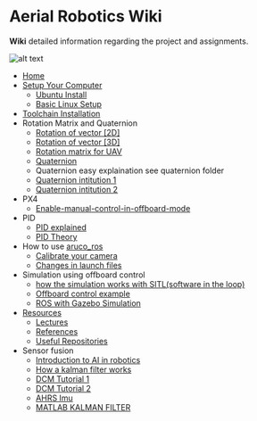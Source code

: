 # Aerial Robotics Wiki

**Wiki** detailed information regarding the project and assignments.

![alt text](https://avatars2.githubusercontent.com/u/34554855?s=400&u=e5ab93d70c12cd8e968e26ae33c44703f151b265&v=4 )
* [Home](https://github.com/AerialRobotics-IITK/Wiki/wiki)
* [Setup Your Computer](https://github.com/AerialRobotics-IITK/Wiki/wiki/Setup-Your-Computer)
  * [Ubuntu Install](https://github.com/AerialRobotics-IITK/Wiki/wiki/Ubuntu_install)
  * [Basic Linux Setup](https://github.com/AerialRobotics-IITK/Wiki/wiki/Basic_Linux_setup)
* [Toolchain Installation](https://github.com/AerialRobotics-IITK/Wiki/wiki/PX4-Toolchain-Installation)
* Rotation Matrix and Quaternion
  * [Rotation of vector [2D]](https://github.com/AerialRobotics-IITK/Wiki/wiki/Rotation-of-vector-%5B2D%5D)
  * [Rotation of vector [3D]](https://github.com/AerialRobotics-IITK/Wiki/wiki/Rotation-of-vector-%5B3D%5D)
  * [Rotation matrix for UAV](https://github.com/AerialRobotics-IITK/Wiki/blob/master/AE321_EqMotion.pdf)
  * [Quaternion](https://github.com/AerialRobotics-IITK/Wiki/blob/master/Quaternion%20lecture.pdf)
  * Quaternion easy explaination see quaternion folder
  * [Quaternion intitution 1](https://www.youtube.com/watch?v=d4EgbgTm0Bg)
  * [Quaternion intitution 2](https://www.youtube.com/watch?v=zjMuIxRvygQ)
* PX4
  * [Enable-manual-control-in-offboard-mode](https://github.com/AerialRobotics-IITK/Wiki/wiki/Enable-manual-control-in-offboard-mode-%5BPX4%5D)
* PID
  * [PID explained](https://www.youtube.com/watch?v=4Y7zG48uHRo)
  * [PID Theory](https://youtu.be/UR0hOmjaHp0?t=215)
* How to use [aruco_ros](https://github.com/AerialRobotics-IITK/aruco_ros)
  * [Calibrate your camera](https://github.com/AerialRobotics-IITK/Wiki/wiki/Camera-Calibration) 
  * [Changes in launch files](https://github.com/AerialRobotics-IITK/Wiki/wiki/launch-files)
* Simulation using offboard control
  * [how the simulation works with SITL(software in the loop)](https://github.com/AerialRobotics-IITK/Wiki/wiki/Gazebo-Simulation-with-iris)
  * [Offboard control example](https://dev.px4.io/en/ros/mavros_offboard.html)
  * [ROS with Gazebo Simulation](https://dev.px4.io/en/simulation/ros_interface.html)
* [Resources](https://github.com/AerialRobotics-IITK/Wiki/wiki/Resources)
  * [Lectures](https://github.com/AerialRobotics-IITK/Wiki/wiki/Lecture-Slides)
  * [References](https://github.com/AerialRobotics-IITK/Wiki/wiki/References)
  * [Useful Repositories](https://github.com/AerialRobotics-IITK/Wiki/wiki/Useful-Repositories)
* Sensor fusion
  * [Introduction to AI in robotics](https://classroom.udacity.com/courses/cs373)
  * [How a kalman filter works](http://www.bzarg.com/p/how-a-kalman-filter-works-in-pictures/)
  * [DCM Tutorial 1](http://www.starlino.com/wp-content/uploads/data/dcm_tutorial/Starlino_DCM_Tutorial_01.pdf)
  * [DCM Tutorial 2](http://www.starlino.com/dcm_tutorial.html)
  * [AHRS Imu](http://x-io.co.uk/open-source-imu-and-ahrs-algorithms/)
  * [MATLAB KALMAN FILTER](https://www.youtube.com/watch?v=mwn8xhgNpFY&list=PLn8PRpmsu08pzi6EMiYnR-076Mh-q3tWr)
